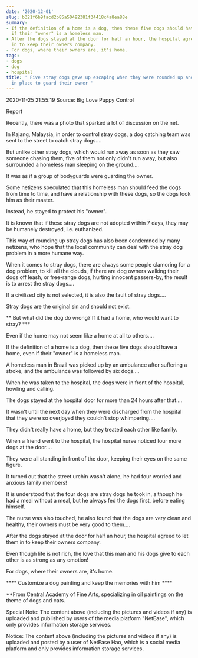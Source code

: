 ```yaml
---
date: '2020-12-01'
slug: b321f6b9facd2b85a50492381f34418c4a8ea88e
summary:
- If the definition of a home is a dog, then these five dogs should have a home, even
  if their "owner" is a homeless man.
- After the dogs stayed at the door for half an hour, the hospital agreed to let them
  in to keep their owners company.
- For dogs, where their owners are, it's home.
tags:
- dogs
- dog
- hospital
title: ' Five stray dogs gave up escaping when they were rounded up and chose to stay
  in place to guard their owner '
---
```


 2020-11-25 21:55:19 Source: Big Love Puppy Control

Report

Recently, there was a photo that sparked a lot of discussion on the net.

In Kajang, Malaysia, in order to control stray dogs, a dog catching team was sent to the street to catch stray dogs....

  

But unlike other stray dogs, which would run away as soon as they saw someone chasing them, five of them not only didn't run away, but also surrounded a homeless man sleeping on the ground....

It was as if a group of bodyguards were guarding the owner.

  

Some netizens speculated that this homeless man should feed the dogs from time to time, and have a relationship with these dogs, so the dogs took him as their master.  

Instead, he stayed to protect his "owner".

  

It is known that if these stray dogs are not adopted within 7 days, they may be humanely destroyed, i.e. euthanized.  

  

This way of rounding up stray dogs has also been condemned by many netizens, who hope that the local community can deal with the stray dog problem in a more humane way.

When it comes to stray dogs, there are always some people clamoring for a dog problem, to kill all the clouds, if there are dog owners walking their dogs off leash, or free-range dogs, hurting innocent passers-by, the result is to arrest the stray dogs....

If a civilized city is not selected, it is also the fault of stray dogs....

Stray dogs are the original sin and should not exist.  

** But what did the dog do wrong? If it had a home, who would want to stray? ***  

Even if the home may not seem like a home at all to others....

  

If the definition of a home is a dog, then these five dogs should have a home, even if their "owner" is a homeless man.  

A homeless man in Brazil was picked up by an ambulance after suffering a stroke, and the ambulance was followed by six dogs....

When he was taken to the hospital, the dogs were in front of the hospital, howling and calling.

  
  

The dogs stayed at the hospital door for more than 24 hours after that....

  

It wasn't until the next day when they were discharged from the hospital that they were so overjoyed they couldn't stop whimpering....

  

They didn't really have a home, but they treated each other like family.

  

When a friend went to the hospital, the hospital nurse noticed four more dogs at the door....  

They were all standing in front of the door, keeping their eyes on the same figure.

  

It turned out that the street urchin wasn't alone, he had four worried and anxious family members!

It is understood that the four dogs are stray dogs he took in, although he had a meal without a meal, but he always fed the dogs first, before eating himself.

The nurse was also touched, he also found that the dogs are very clean and healthy, their owners must be very good to them....

  

After the dogs stayed at the door for half an hour, the hospital agreed to let them in to keep their owners company.

Even though life is not rich, the love that this man and his dogs give to each other is as strong as any emotion!

For dogs, where their owners are, it's home.

  
  

**** Customize a dog painting and keep the memories with him ****

**From Central Academy of Fine Arts, specializing in oil paintings on the theme of dogs and cats.  

Special Note: The content above (including the pictures and videos if any) is uploaded and published by users of the media platform "NetEase", which only provides information storage services.

Notice: The content above (including the pictures and videos if any) is
uploaded and posted by a user of NetEase Hao, which is a social media platform
and only provides information storage services.

 
        